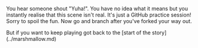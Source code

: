 You hear someone shout "Yuha!". You have no idea what it means 
but you instantly realise that this scene isn't real. It's just a 
GitHub practice session! Sorry to spoil the fun. Now go and branch after you've 
forked your way out.
 
But if you want to keep playing got back to the [start of the story] (../marshmallow.md)
